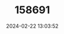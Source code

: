---
title: "158691"
category: "Sympetrum sanguineum"
draft: false
date: 2024-02-22 13:03:52
languages:
  Norwegian: ["Blodhøstlibelle"]
  Swedish: ["Blodröd ängstrollslända"]
  Danish: ["Blodrød Hedelibel"]
  Dutch; Flemish: ["Bloedrode heidelibel", "Woestijnheidelibel"]
  German: ["Blutrote Heidelibelle"]
  Italian: ["Cardinale sanguineo"]
  Bosnian: ["Crveni livadar"]
  Croatian: ["Crveni strijelac"]
  Albanian: ["Hedhësi i kuqërremtë"]
  Slovenian: ["Krvavordeči kamenjak"]
  Galician: ["Lavacú sanguiño"]
  Portuguese: ["Libélula cor-de-sangue"]
  Spanish; Castilian: ["Libélula sanguínea"]
  Catalan; Valencian: ["Pixaví sanguini"]
  French: ["Sympétrum rouge sang", "Sympétrum sanguin"]
  Serbian: ["Veliki crnonogi poljski konjic"]
  Finnish: ["Verikorento"]
  English: ["Ruddy Darter"]
---